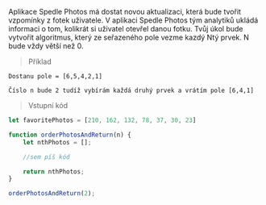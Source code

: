 Aplikace Spedle Photos má dostat novou aktualizaci, která bude tvořit vzpomínky z fotek uživatele. V aplikaci Spedle Photos tým analytiků ukládá informaci o tom, kolikrát si uživatel otevřel danou fotku. Tvůj úkol bude vytvořit algoritmus, který ze seřazeného pole vezme kazdý Ntý prvek. N bude vždy větší než 0.


> Příklad
````
Dostanu pole = [6,5,4,2,1]

Číslo n bude 2 tudíž vybírám každá druhý prvek a vrátím pole [6,4,1]
````

> Vstupní kód
````js
let favoritePhotos = [210, 162, 132, 78, 37, 30, 23]

function orderPhotosAndReturn(n) {
    let nthPhotos = [];

    //sem píš kód

    return nthPhotos;
}

orderPhotosAndReturn(2);
````